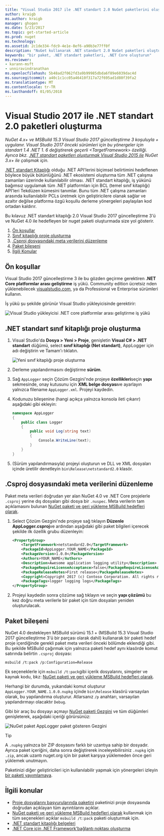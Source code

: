 ```yaml
---
title: "Visual Studio 2017 ile .NET standart 2.0 NuGet paketlerini oluşturma | Microsoft Docs"
author: kraigb
ms.author: kraigb
manager: ghogen
ms.date: 5/23/2017
ms.topic: get-started-article
ms.prod: nuget
ms.technology: 
ms.assetid: 2c1de334-fdc9-4e1e-8ef6-a90b3e77ff0f
description: "NuGet kullanarak .NET standart 2.0 NuGet paketleri oluşturma bir uçtan uca Kılavuz 4.x ve Visual Studio 2017."
keywords: "bir paket, .NET standart paketleri, .NET Core oluşturun"
ms.reviewer:
- karann-msft
- unniravindranathan
ms.openlocfilehash: 5b48ad2f062fd3a9b99985dbda6f89e6039dac4d
ms.sourcegitcommit: a40c1c1cc05a46410f317a72f695ad1d80f39fa2
ms.translationtype: MT
ms.contentlocale: tr-TR
ms.lasthandoff: 01/05/2018
---
```

# <a name="create-net-standard-20-packages-with-visual-studio-2017"></a>Visual Studio 2017 ile .NET standart 2.0 paketleri oluşturma

*NuGet 4.x+ ve MSBuild 15.3 Visual Studio 2017 güncelleştirme 3 koşuluyla + uygulanır. Visual Studio 2017 önceki sürümleri için bu yönergeler için standart 1.4 .NET 1. 6 değiştirerek geçerli \<TargetFramework\> özelliği. Ayrıca bkz. [.NET standart paketleri oluşturmak Visual Studio 2015 ile](../guides/create-net-standard-packages-vs2015.md) NuGet 3.x+ ile çalışmak için.*

[.NET standart Kitaplığı](/dotnet/articles/standard/library) olduğu .NET API'lerini biçimsel belirtimini hedeflenen böylece büyük bütünlüğünü .NET ekosistemi oluşturma tüm .NET çalışma zamanları üzerinde kullanılabilir olması. .NET standart kitaplığı, iş yükünü bağımsız uygulamak tüm .NET platformları için BCL (temel sınıf kitaplığı) API'leri Tekdüzen kümesini tanımlar. Bunu tüm .NET çalışma zamanları arasında kullanılabilir PCLs üretmek için geliştiricilere olanak sağlar ve azaltır değilse platforma özgü koşullu derleme yönergeleri paylaşılan kod ortadan kaldırır.

Bu kılavuz .NET standart kitaplığı 2.0 Visual Studio 2017 güncelleştirme 3'ü ve NuGet 4.0 ile hedefleyen bir nuget paketi oluşturmada size yol gösterir.

1. [Ön koşullar](#pre-requisites)
1. [Sınıf kitaplığı proje oluşturma](#create-the-netstandard-class-library-project)
1. [.Csproj dosyasındaki meta verilerini düzenleme](#edit-metadata-in-the-csproj-file)
1. [Paket bileşeni](#package-the-component)
1. [İlgili Konular](#related-topics)

## <a name="pre-requisites"></a>Ön koşullar

Visual Studio 2017 güncelleştirme 3 ile bu gözden geçirme gerektiren **.NET Core platformlar arası geliştirme** iş yükü. Community edition ücretsiz nden yüklenebilecek [visualstudio.com](https://www.visualstudio.com/), ya da Professional ve Enterprise sürümleri kullanın.

İş yükü şu şekilde görünür Visual Studio yükleyicisinde gerektirir:

![Visual Studio yükleyicisi .NET core platformlar arası geliştirme iş yükü](media/NuGet4-01-Workload.png)

## <a name="create-the-net-standard-class-library-project"></a>.NET standart sınıf kitaplığı proje oluşturma

1. Visual Studio'da **Dosya > Yeni > Proje**, genişletin **Visual C# > .NET standart** düğümü, select **sınıf kitaplığı (Net standart)**, AppLogger için adı değiştirin ve Tamam'ı tıklatın.

    ![Yeni sınıf kitaplığı proje oluşturma](media/NuGet4-02-NewProject.png)

1. Derleme yapılandırmasını değiştirme **sürüm**.
1. Sağ `AppLogger` seçin Çözüm Gezgini'nde projeye **özellikleri**seçin **yapı** sekmesinde, onay kutusunu için **XML belge dosyası**ve ayarlayın yalnızca filename `AppLogger.xml`. Projeyi kaydedin.

1. Kodunuzu bileşenine (hangi açıkça yalnızca konsola ileti çıkarır) aşağıdaki gibi ekleyin:

    ```cs
    namespace AppLogger
    {
        public class Logger
        {
            public void Log(string text)
            {
                Console.WriteLine(text);
            }
        }
    }
    ```

1. (Sürüm yapılandırmasıyla) projeyi oluşturun ve DLL ve XML dosyaları içinde üretilir denetleyin `bin\Release\netstandard2.0` klasör.

## <a name="edit-metadata-in-the-csproj-file"></a>.Csproj dosyasındaki meta verilerini düzenleme

Paket meta verileri doğrudan yer alan NuGet 4.0 ve .NET Core projelerle `.csproj` yerine dış dosyaları gibi dosya bir `.nuspec`. Meta verilerin tam açıklamasını bulunan [NuGet paketi ve geri yükleme MSBuild hedefleri olarak](../schema/msbuild-targets.md#pack-target).

1. Select Çözüm Gezgini'nde projeye sağ tıklayın **Düzenle AppLogger.csproj**ve ardından aşağıdaki gibi paket bilgileri içerecek şekilde ilk özellik grubu düzenleyin:

    ```xml
    <PropertyGroup>
        <TargetFramework>netstandard2.0</TargetFramework>
        <PackageId>AppLogger.YOUR_NAME</PackageId>
        <PackageVersion>1.0.0</PackageVersion>
        <Authors>YOUR_NAME</Authors>
        <Description>Awesome application logging utility</Description>
        <PackageRequireLicenseAcceptance>false</PackageRequireLicenseAcceptance>
        <PackageReleaseNotes>First release</PackageReleaseNotes>
        <Copyright>Copyright 2017 (c) Contoso Corporation. All rights reserved.</Copyright>
        <PackageTags>logger logging logs</PackageTags>
    </PropertyGroup>
    ```

1. Projeyi kaydedin sonra çözüme sağ tıklayın ve seçin **yapı çözümü** bu kez doğru meta verilerle bir paket için tüm dosyaları yeniden oluşturulacak.


## <a name="package-the-component"></a>Paket bileşeni

NuGet 4.0 destekleyen MSBuild sürümü 15.1 + (MSBuild 15.3 Visual Studio 2017 güncelleştirme 3'ü bir parçası olarak dahil) kullanarak bir paketi hedef proje içerdiğinde gerekli paket meta verileri önceki bölümde eklendiği gibi. Bu şekilde MSBuild çağırmak için yalnızca paketi hedef aynı klasörde komut satırında belirtin `.csproj` dosyası:

    msbuild /t:pack /p:Configuration=Release

Ek seçeneklerle için `msbuild /t:pack`gibi içerik dosyalarını, simgeler ve kaynak kodu, bkz: [NuGet paketi ve geri yükleme MSBuild hedefleri olarak](../schema/msbuild-targets.md#pack-target).

Herhangi bir durumda, yukarıdaki komut oluşturur `AppLogger.YOUR_NAME.1.0.0.nupkg` içinde `bin\Release` klasörü varsayılan olarak, bu yapılandırma oluşturur. Atlarsanız `/p` anahtarı, varsayılan yapılandırmayı olacaktır `Debug`. 

Gibi bir araç bu dosyayı açmayı [NuGet paketi Gezgini](https://github.com/NuGetPackageExplorer/NuGetPackageExplorer) ve tüm düğümleri genişleterek, aşağıdaki içeriği görürsünüz:

![NuGet paket AppLogger paket gösteren Gezgini](media/NuGet4-03-PackageExplorer.png)

> [!Tip]
> A `.nupkg` yalnızca bir ZIP dosyasını farklı bir uzantıya sahip bir dosyadır. Ayrıca paket içeriğini, daha sonra değiştirerek inceleyebilirsiniz `.nupkg` için `.zip`, ancak uzantı nuget.org için bir paket karşıya yüklemeden önce geri yüklemek unutmayın.

Paketinizi diğer geliştiricileri için kullanılabilir yapmak için yönergeleri izleyin [bir paketi yayımlamaya](../create-packages/publish-a-package.md).

## <a name="related-topics"></a>İlgili konular

- [Proje dosyalarını başvurularında paketini](../consume-packages/package-references-in-project-files.md) paketinizi proje dosyasında doğrudan açıklayan tüm ayrıntılarını açıklar.
- [NuGet paketi ve geri yükleme MSBuild hedefleri olarak](../schema/msbuild-targets.md) kullanmak için tüm seçenekleri açıklar `msbuild /t:pack` paketi oluşturmak için.
- [.NET standart kitaplığı belgeleri](/dotnet/articles/standard/library)
- [.NET Core için .NET Framework'bağlantı noktası oluşturma](/dotnet/articles/core/porting/index)
